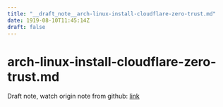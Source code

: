 ```yaml
---
title: "__draft_note__arch-linux-install-cloudflare-zero-trust.md"
date: 1919-08-10T11:45:14Z
draft: false
---
```


# arch-linux-install-cloudflare-zero-trust.md

Draft note, watch origin note from github: [link](https://github.com/tinghaolai/just-random-note/blob/master/linux/arch-linux-install-cloudflare-zero-trust.md)